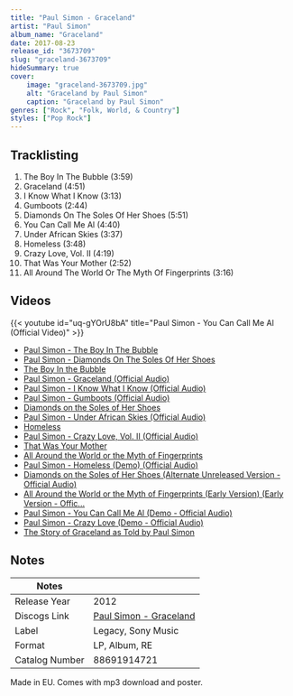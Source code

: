 ```yaml
---
title: "Paul Simon - Graceland"
artist: "Paul Simon"
album_name: "Graceland"
date: 2017-08-23
release_id: "3673709"
slug: "graceland-3673709"
hideSummary: true
cover:
    image: "graceland-3673709.jpg"
    alt: "Graceland by Paul Simon"
    caption: "Graceland by Paul Simon"
genres: ["Rock", "Folk, World, & Country"]
styles: ["Pop Rock"]
---
```


## Tracklisting
1. The Boy In The Bubble (3:59)
2. Graceland (4:51)
3. I Know What I Know (3:13)
4. Gumboots (2:44)
5. Diamonds On The Soles Of Her Shoes (5:51)
6. You Can Call Me Al (4:40)
7. Under African Skies (3:37)
8. Homeless (3:48)
9. Crazy Love, Vol. II (4:19)
10. That Was Your Mother (2:52)
11. All Around The World Or The Myth Of Fingerprints (3:16)

## Videos
{{< youtube id="uq-gYOrU8bA" title="Paul Simon - You Can Call Me Al (Official Video)" >}}
- [Paul Simon - The Boy In The Bubble](https://www.youtube.com/watch?v=Uy5T6s25XK4)
- [Paul Simon - Diamonds On The Soles Of Her Shoes](https://www.youtube.com/watch?v=-I_T3XvzPaM)
- [The Boy In the Bubble](https://www.youtube.com/watch?v=ToKsXHRh7Yo)
- [Paul Simon - Graceland (Official Audio)](https://www.youtube.com/watch?v=GP6a-7MP91g)
- [Paul Simon - I Know What I Know (Official Audio)](https://www.youtube.com/watch?v=2hanjM_IenU)
- [Paul Simon - Gumboots (Official Audio)](https://www.youtube.com/watch?v=L-AQTtXUxYU)
- [Diamonds on the Soles of Her Shoes](https://www.youtube.com/watch?v=FAb2Mu0CRk4)
- [Paul Simon - Under African Skies (Official Audio)](https://www.youtube.com/watch?v=YcD8b5vJQzc)
- [Homeless](https://www.youtube.com/watch?v=Cb04PK_oTlM)
- [Paul Simon - Crazy Love, Vol. II (Official Audio)](https://www.youtube.com/watch?v=GbaDwh7xeJE)
- [That Was Your Mother](https://www.youtube.com/watch?v=Zdh33WaDVO8)
- [All Around the World or the Myth of Fingerprints](https://www.youtube.com/watch?v=auO9FBkR9_s)
- [Paul Simon - Homeless (Demo) (Official Audio)](https://www.youtube.com/watch?v=hs5_vbasgzg)
- [Diamonds on the Soles of Her Shoes (Alternate Unreleased Version - Official Audio)](https://www.youtube.com/watch?v=ZrFad-viWqY)
- [All Around the World or the Myth of Fingerprints (Early Version) (Early Version - Offic...](https://www.youtube.com/watch?v=4KygdhHI_eE)
- [Paul Simon - You Can Call Me Al (Demo - Official Audio)](https://www.youtube.com/watch?v=SHWfhB1OenY)
- [Paul Simon - Crazy Love (Demo - Official Audio)](https://www.youtube.com/watch?v=LfG5lOsE5fE)
- [The Story of Graceland as Told by Paul Simon](https://www.youtube.com/watch?v=ZHaGhF_vhjk)


## Notes

| Notes          |             |
| ---------------| ----------- |
| Release Year   | 2012 |
| Discogs Link   | [Paul Simon - Graceland](https://www.discogs.com/release/3673709-Paul-Simon-Graceland) |
| Label          | Legacy, Sony Music |
| Format         | LP, Album, RE |
| Catalog Number | 88691914721 |

Made in EU. Comes with mp3 download and poster. 

